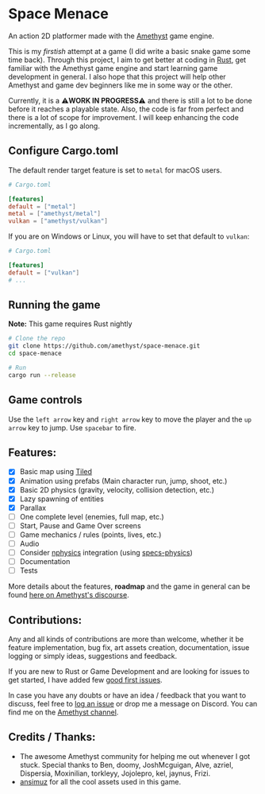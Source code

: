 # Space Menace

An action 2D platformer made with the [Amethyst](https://amethyst.rs/) game engine.

This is my _firstish_ attempt at a game (I did write a basic snake game some time back). Through this project, I aim to get better at coding in [Rust](https://www.rust-lang.org/), get familiar with the Amethyst game engine and start learning game development in general. I also hope that this project will help other Amethyst and game dev beginners like me in some way or the other.

Currently, it is a :warning:**WORK IN PROGRESS**:warning: and there is still a lot to be done before it reaches a playable state. Also, the code is far from perfect and there is a lot of scope for improvement. I will keep enhancing the code incrementally, as I go along.

## Configure Cargo.toml

The default render target feature is set to `metal` for macOS users.

```toml
# Cargo.toml

[features]
default = ["metal"]
metal = ["amethyst/metal"]
vulkan = ["amethyst/vulkan"]
```

If you are on Windows or Linux, you will have to set that default to `vulkan`:

```toml
# Cargo.toml

[features]
default = ["vulkan"]
# ...
```

## Running the game

**Note:** This game requires Rust nightly

```bash
# Clone the repo
git clone https://github.com/amethyst/space-menace.git
cd space-menace

# Run
cargo run --release
```

## Game controls

Use the `left arrow` key and `right arrow` key to move the player and the `up arrow` key to jump. Use `spacebar` to fire.

## Features:

- [x] Basic map using [Tiled](https://www.mapeditor.org/)
- [x] Animation using prefabs (Main character run, jump, shoot, etc.)
- [x] Basic 2D physics (gravity, velocity, collision detection, etc.)
- [x] Lazy spawning of entities
- [x] Parallax
- [ ] One complete level (enemies, full map, etc.)
- [ ] Start, Pause and Game Over screens
- [ ] Game mechanics / rules (points, lives, etc.)
- [ ] Audio
- [ ] Consider [nphysics](https://nphysics.org/) integration (using [specs-physics](https://github.com/amethyst/specs-physics/))
- [ ] Documentation
- [ ] Tests

More details about the features, **roadmap** and the game in general can be found [here on Amethyst's discourse](https://community.amethyst.rs/c/showcase/space-menace).

## Contributions:
Any and all kinds of contributions are more than welcome, whether it be feature implementation, bug fix, art assets creation, documentation, issue logging or simply ideas, suggestions and feedback.

If you are new to Rust or Game Development and are looking for issues to get started, I have added few [good first issues](https://github.com/amethyst/space-menace/issues?q=is%3Aissue+is%3Aopen+label%3A%22good+first+issue%22).

In case you have any doubts or have an idea / feedback that you want to discuss, feel free to [log an issue](https://github.com/amethyst/space-menace/issues/new) or drop me a message on Discord. You can find me on the [Amethyst channel](https://discord.gg/amethyst).

## Credits / Thanks:

- The awesome Amethyst community for helping me out whenever I got stuck. Special thanks to Ben, doomy, JoshMcguigan, Alve, azriel, Dispersia, Moxinilian, torkleyy, Jojolepro, kel, jaynus, Frizi.
- [ansimuz](https://ansimuz.itch.io/) for all the cool assets used in this game.

